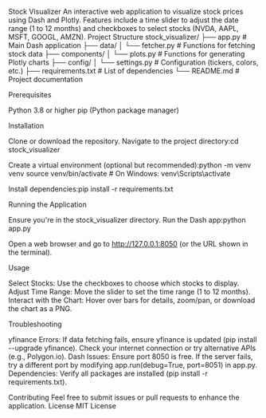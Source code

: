 Stock Visualizer
An interactive web application to visualize stock prices using Dash and Plotly. Features include a time slider to adjust the date range (1 to 12 months) and checkboxes to select stocks (NVDA, AAPL, MSFT, GOOGL, AMZN).
Project Structure
stock_visualizer/
├── app.py                  # Main Dash application
├── data/
│   └── fetcher.py          # Functions for fetching stock data
├── components/
│   └── plots.py            # Functions for generating Plotly charts
├── config/
│   └── settings.py         # Configuration (tickers, colors, etc.)
├── requirements.txt        # List of dependencies
└── README.md               # Project documentation

Prerequisites

Python 3.8 or higher
pip (Python package manager)

Installation

Clone or download the repository.
Navigate to the project directory:cd stock_visualizer


Create a virtual environment (optional but recommended):python -m venv venv
source venv/bin/activate  # On Windows: venv\Scripts\activate


Install dependencies:pip install -r requirements.txt



Running the Application

Ensure you're in the stock_visualizer directory.
Run the Dash app:python app.py


Open a web browser and go to http://127.0.0.1:8050 (or the URL shown in the terminal).

Usage

Select Stocks: Use the checkboxes to choose which stocks to display.
Adjust Time Range: Move the slider to set the time range (1 to 12 months).
Interact with the Chart: Hover over bars for details, zoom/pan, or download the chart as a PNG.

Troubleshooting

yfinance Errors: If data fetching fails, ensure yfinance is updated (pip install --upgrade yfinance). Check your internet connection or try alternative APIs (e.g., Polygon.io).
Dash Issues: Ensure port 8050 is free. If the server fails, try a different port by modifying app.run(debug=True, port=8051) in app.py.
Dependencies: Verify all packages are installed (pip install -r requirements.txt).

Contributing
Feel free to submit issues or pull requests to enhance the application.
License
MIT License
